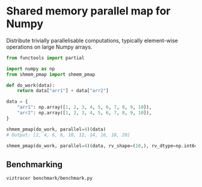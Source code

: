 # Shared memory parallel map for Numpy

Distribute trivially parallelisable computations, typically element-wise operations on large Numpy arrays.

```py
from functools import partial

import numpy as np
from shmem_pmap import shmem_pmap

def do_work(data):
    return data["arr1"] + data["arr2"]

data = {
    "arr1": np.array([1, 2, 3, 4, 5, 6, 7, 8, 9, 10]),
    "arr2": np.array([1, 2, 3, 4, 5, 6, 7, 8, 9, 10]),
}

shmem_pmap(do_work, parallel=4)(data)
# Output: [2, 4, 6, 8, 10, 12, 14, 16, 18, 20]

shmem_pmap(do_work, parallel=4)(data, rv_shape=(10,), rv_dtype=np.int64)
```

## Benchmarking

```bash
viztracer benchmark/benchmark.py
```
